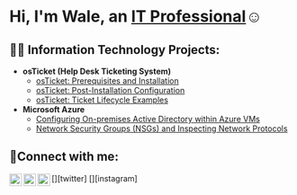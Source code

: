 <h1>Hi, I'm Wale, an <a href="https://linkedin.com/in/Josh">IT Professional</a>☺</h1>

<h2>👨‍💻 Information Technology Projects:</h2>

- <b>osTicket (Help Desk Ticketing System)</b>
  - [osTicket: Prerequisites and Installation](https://github.com/waleoyecc/osticket-prereqs)
  - [osTicket: Post-Installation Configuration](https://github.com/waleoyecc/post-install-config)
  - [osTicket: Ticket Lifecycle Examples](https://github.com/waleoyecc/ticket-lifecycle)
- <b>Microsoft Azure</b>
  - [Configuring On-premises Active Directory within Azure VMs](https://github.com/waleoyecc/configure-ad)
  - [Network Security Groups (NSGs) and Inspecting Network Protocols](https://github.com/waleoyecc/azure-network-protocols)

<h2>🤳Connect with me:</h2>

[<img align="left" alt="Josh | Twitter" width="22px" src="https://cdn.jsdelivr.net/npm/simple-icons@v3/icons/twitter.svg" />][twitter]
[<img align="left" alt="Josh | LinkedIn" width="22px" src="https://cdn.jsdelivr.net/npm/simple-icons@v3/icons/linkedin.svg" />][linkedin]
[<img align="left" alt="Josh | Instagram" width="22px" src="https://cdn.jsdelivr.net/npm/simple-icons@v3/icons/instagram.svg" />][instagram]


[linkedin]: https://linkedin.com/in/olawale
